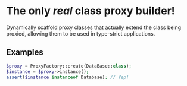 # The only _real_ class proxy builder!

Dynamically scaffold proxy classes that actually extend the class being proxied,
allowing them to be used in type-strict applications.

## Examples

```php
$proxy = ProxyFactory::create(DataBase::class);
$instance = $proxy->instance();
assert($instance instanceof Database); // Yep!
```
